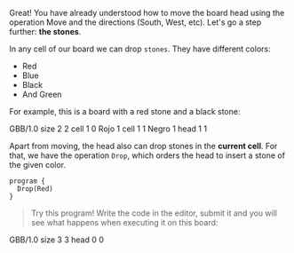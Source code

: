 Great! You have already understood how to move the board head using the operation Move and the directions (South, West, etc). Let's go a step further: **the stones**.

In any cell of our board we can drop `stones`. They have different colors:

* Red 
* Blue 
* Black 
* And Green 

For example, this is a board with a red stone and a black stone:

<gs-board>
  GBB/1.0
    size 2 2
    cell 1 0 Rojo 1
    cell 1 1 Negro 1
    head 1 1
</gs-board>

Apart from moving, the head also can drop stones in the **current cell**. For that, we have the operation `Drop`, which orders the head to insert a stone of the given color.

```gobstones
program {
  Drop(Red)    
}
```

> Try this program! Write the code in the editor, submit it and you will see what happens when executing it on this board:

<gs-board>
  GBB/1.0
    size 3 3
    head 0 0
</gs-board>